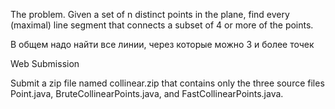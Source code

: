 The problem. Given a set of n distinct points in the plane, find every 
(maximal) line segment that connects a subset of 4 or more of the points.

В общем надо найти все линии, через которые можно 3 и более точек

Web Submission

Submit a zip file named collinear.zip that contains only the three 
source files Point.java, BruteCollinearPoints.java, 
and FastCollinearPoints.java.